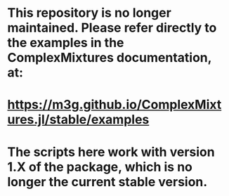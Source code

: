 
# This repository is no longer maintained. Please refer directly to the examples in the ComplexMixtures documentation, at: 
# https://m3g.github.io/ComplexMixtures.jl/stable/examples

# The scripts here work with version 1.X of the package, which is no longer the current stable version.

<!--
## ComplexMixtures.jl - Examples

This repository contains some detailed examples of the use of the [ComplexMixtures.jl](https://m3g.github.io/ComplexMixtures.jl/stable) package, for the study of the solvation structures of complex systems.

Please make sure you have the [latest version](https://github.com/m3g/ComplexMixtures.jl/releases/tag/v0.6.10+docs1) of the `ComplexMixtures.jl` package installed.

## Content

- [Protein solvated by water and glycerol](https://github.com/m3g/ComplexMixturesExamples/tree/main/Protein_in_Glycerol)

- [Crowded solution of glycerol in water](https://github.com/m3g/ComplexMixturesExamples/tree/main/Glycerol_in_Water)

- [Polyacrylamide in DMF](https://github.com/m3g/ComplexMixturesExamples/tree/main/Polyacrylamide_in_DMF)

- [POPC membrane in water/ethanol](https://github.com/m3g/ComplexMixturesExamples/tree/main/POPC_in_Water-Ethanol)

![image](./Protein_in_Glycerol/Density2D/density2D.png)

## New to Julia?

### Installing the package dependencies

The packages that are used in the script, with, for example, `using PDBTools`, can be installed in Julia using:

```julia
julia> import Pkg

julia> Pkg.add("PDBTools")
```

or, if you simply type `]` your prompt will become the package manager prompt, `pkg>`, and then you do:

```julia
(@v1.6) pkg> add PDBTools, ComplexMixtures, LaTeXStrings
```

### Running the scripts

Julia compiles the code the first time it is executed. Thus, if you run one of the plotting scripts with, for example
```bash
julia plots.jl
```
it will take some time (a minute, perhaps), to produce the figure. If that is the only time you are running the script,
that is fine. However, if you want to modify the script and test alternative, that waiting is annoying. In that case, 
*start julia once*, and within `julia`, do:
```julia
julia> include("./plots.jl")
```

The first time that will take that annoying minute, but if you change the script and include the file again (press the up-arrow
to repeat the command), the new execution will be very fast. If you are into Julia and want to learn more sophisticated
workflows for a heavier development of code, see [this post](https://m3g.github.io/JuliaNotes.jl/stable/workflow/). 
-->
